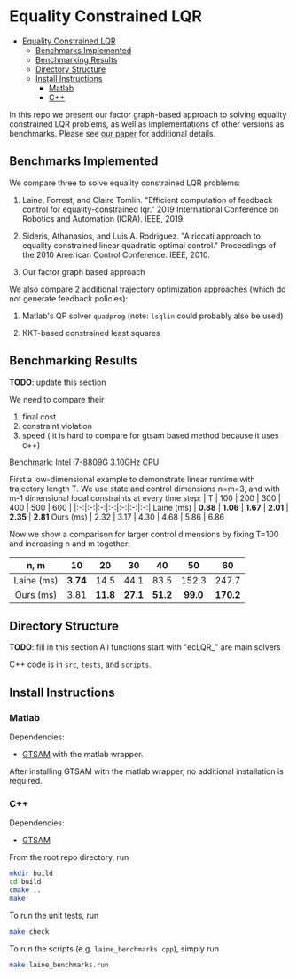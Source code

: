 # Equality Constrained LQR

- [Equality Constrained LQR](#equality-constrained-lqr)
  - [Benchmarks Implemented](#benchmarks-implemented)
  - [Benchmarking Results](#benchmarking-results)
  - [Directory Structure](#directory-structure)
  - [Install Instructions](#install-instructions)
    - [Matlab](#matlab)
    - [C++](#c)

In this repo we present our factor graph-based approach to solving equality constrained LQR problems, as well as implementations of other versions as benchmarks.  Please see [our paper](https://arxiv.org/abs/2011.01360) for additional details.

## Benchmarks Implemented
We compare three to solve equality constrained LQR problems:

1. Laine, Forrest, and Claire Tomlin. "Efficient computation of feedback control for equality-constrained lqr." 2019 International Conference on Robotics and Automation (ICRA). IEEE, 2019.

2. Sideris, Athanasios, and Luis A. Rodriguez. "A riccati approach to equality constrained linear quadratic optimal control." Proceedings of the 2010 American Control Conference. IEEE, 2010.

3. Our factor graph based approach

We also compare 2 additional trajectory optimization approaches (which do not generate feedback policies):

1. Matlab's QP solver `quadprog` (note: `lsqlin` could probably also be used)

2. KKT-based constrained least squares

## Benchmarking Results
**TODO**: update this section

We need to compare their
1. final cost
2. constraint violation
3. speed ( it is hard to compare for gtsam based method because it uses c++)

Benchmark:
Intel i7-8809G 3.10GHz CPU

First a low-dimensional example to demonstrate linear runtime with trajectory length T.  We use state and control dimensions n=m=3, and with m-1 dimensional local constraints at every time step:
| T | 100 | 200 | 300 | 400 | 500  | 600 |
|:-:|:-:|:-:|:-:|:-:|:-:|:-:|
Laine (ms)  | **0.88** | **1.06** | **1.67** | **2.01** | **2.35** | **2.81**
Ours (ms) | 2.32 | 3.17 | 4.30 | 4.68 | 5.86 | 6.86

Now we show a comparison for larger control dimensions by fixing T=100 and increasing n and m together:

n, m | 10 | 20 | 30 | 40 | 50 | 60 
|:-:|:-:|:-:|:-:|:-:|:-:|:-:|
Laine (ms)  | **3.74** | 14.5 | 44.1 | 83.5 | 152.3 | 247.7
Ours (ms) | 3.81 | **11.8** | **27.1** | **51.2** | **99.0** | **170.2**

## Directory Structure
**TODO**: fill in this section
All functions start with "ecLQR_" are main solvers

C++ code is in `src`, `tests`, and `scripts`.

## Install Instructions

### Matlab

Dependencies:
* [GTSAM](https://github.com/borglab/gtsam) with the matlab wrapper.

After installing GTSAM with the matlab wrapper, no additional installation is required.

### C++

Dependencies:
* [GTSAM](https://github.com/borglab/gtsam)

From the root repo directory, run
```bash
mkdir build
cd build
cmake ..
make
```

To run the unit tests, run
```bash
make check
```

To run the scripts (e.g. `laine_benchmarks.cpp`), simply run
```bash
make laine_benchmarks.run
```
